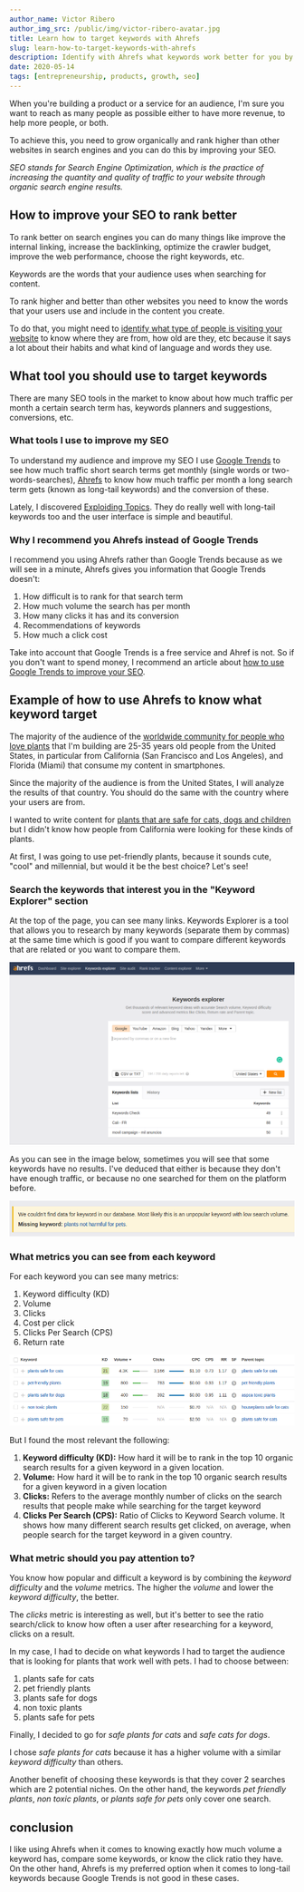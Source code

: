 ```yaml
---
author_name: Victor Ribero
author_img_src: /public/img/victor-ribero-avatar.jpg
title: Learn how to target keywords with Ahrefs
slug: learn-how-to-target-keywords-with-ahrefs
description: Identify with Ahrefs what keywords work better for you by real world examples
date: 2020-05-14
tags: [entrepreneurship, products, growth, seo]
---
```


When you're building a product or a service for an audience, I'm sure you want to reach as many people as possible either to have more revenue, to help more people, or both.

To achieve this, you need to grow organically and rank higher than other websites in search engines and you can do this by improving your SEO.

*SEO stands for Search Engine Optimization, which is the practice of increasing the quantity and quality of traffic to your website through organic search engine results.*

## How to improve your SEO to rank better

To rank better on search engines you can do many things like improve the internal linking, increase the backlinking, optimize the crawler budget, improve the web performance, choose the right keywords, etc.

Keywords are the words that your audience uses when searching for content.

To rank higher and better than other websites you need to know the words that your users use and include in the content you create.

To do that, you might need to [identify what type of people is visiting your website](/blog/improve-your-community-or-blog-seo-and-ux-with-metrics) to know where they are from, how old are they, etc because it says a lot about their habits and what kind of language and words they use.

## What tool you should use to target keywords

There are many SEO tools in the market to know about how much traffic per month a certain search term has, keywords planners and suggestions, conversions, etc.

### What tools I use to improve my SEO 

To understand my audience and improve my SEO I use [Google Trends](https://trends.google.com/trends) to see how much traffic short search terms get monthly (single words or two-words-searches), [Ahrefs](https://ahrefs.com/) to know how much traffic per month a long search term gets (known as long-tail keywords) and the conversion of these.

Lately, I discovered [Exploiding Topics](https://explodingtopics.com/). They do really well with long-tail keywords too and the user interface is simple and beautiful.

### Why I recommend you Ahrefs instead of Google Trends

I recommend you using Ahrefs rather than Google Trends because as we will see in a minute, Ahrefs gives you information that Google Trends doesn't:

1. How difficult is to rank for that search term
2. How much volume the search has per month
3. How many clicks it has and its conversion
4. Recommendations of keywords
5. How much a click cost

Take into account that Google Trends is a free service and Ahref is not. So if you don't want to spend money, I recommend an article about [how to use Google Trends to improve your SEO](/blog/learn-how-to-target-keywords-with-google-trends).

## Example of how to use Ahrefs to know what keyword target

The majority of the audience of the [worldwide community for people who love plants](https://chooseyourplant.com) that I'm building are 25-35 years old people from the United States, in particular from California (San Francisco and Los Angeles), and Florida (Miami) that consume my content in smartphones.

Since the majority of the audience is from the United States, I will analyze the results of that country. You should do the same with the country where your users are from.

I wanted to write content for [plants that are safe for cats, dogs and children](https://chooseyourplant.com/plants/plants-safe-for-cats-and-for-dogs) but I didn't know how people from California were looking for these kinds of plants.

At first, I was going to use pet-friendly plants, because it sounds cute, "cool" and millennial, but would it be the best choice? Let's see!

### Search the keywords that interest you in the "Keyword Explorer" section

At the top of the page, you can see many links. Keywords Explorer is a tool that allows you to research by many keywords (separate them by commas) at the same time which is good if you want to compare different keywords that are related or you want to compare them.

 ![The home page of the Ahrefs' Keywords Searcher tool which allows you to choose what keywords you want to compare, in what countries and for what countries](/public/img/learn-how-to-target-keywords-with-ahrefs-1.png)

As you can see in the image below, sometimes you will see that some keywords have no results. I've deduced that either is because they don't have enough traffic, or because no one searched for them on the platform before.

![Message saying: "We couldn’t find data for keyword in our database. Most likely this is an unpopular keyword with low search volume." missing keyword: ](/public/img/learn-how-to-target-keywords-with-ahrefs-2.png)

### What metrics you can see from each keyword

For each keyword you can see many metrics:

1. Keyword difficulty (KD)
2. Volume
3. Clicks
4. Cost per click
5. Clicks Per Search (CPS)
6. Return rate


![A list of keywords with some metrics calculated for each one. Monthly volume, clicks, keyword difficulty, conversion, etc.](/public/img/learn-how-to-target-keywords-with-ahrefs-3.png)

But I found the most relevant the following:

1. <b>Keyword difficulty (KD):</b> How hard it will be to rank in the top 10 organic search results for a given keyword in a given location.
2. <b>Volume:</b> How hard it will be to rank in the top 10 organic search results for a given keyword in a given location
3. <b>Clicks:</b> Refers to the average monthly number of clicks on the search results that people make while searching for the target keyword
4. <b>Clicks Per Search (CPS):</b> Ratio of Clicks to Keyword Search volume. It shows how many different search results get clicked, on average, when people search for the target keyword in a given country.

### What metric should you pay attention to?

You know how popular and difficult a keyword is by combining the *keyword difficulty* and the *volume* metrics. The higher the *volume* and lower the *keyword difficulty*, the better.

The *clicks* metric is interesting as well, but it's better to see the ratio search/click to know how often a user after researching for a keyword, clicks on a result.

In my case, I had to decide on what keywords I had to target the audience that is looking for plants that work well with pets. I had to choose between:

1. plants safe for cats
2. pet friendly plants
3. plants safe for dogs
4. non toxic plants
5. plants safe for pets

Finally, I decided to go for *safe plants for cats* and *safe cats for dogs*.

I chose *safe plants for cats* because it has a higher volume with a similar *keyword difficulty* than others.

Another benefit of choosing these keywords is that they cover 2 searches which are 2 potential niches. On the other hand, the keywords *pet friendly plants*, *non toxic plants*, or *plants safe for pets* only cover one search.

## conclusion

I like using Ahrefs when it comes to knowing exactly how much volume a keyword has, compare some keywords, or know the click ratio they have. On the other hand, Ahrefs is my preferred option when it comes to long-tail keywords because Google Trends is not good in these cases.
